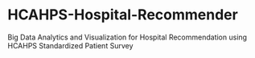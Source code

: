 # HCAHPS-Hospital-Recommender
Big Data Analytics and Visualization for Hospital Recommendation using HCAHPS Standardized Patient Survey
